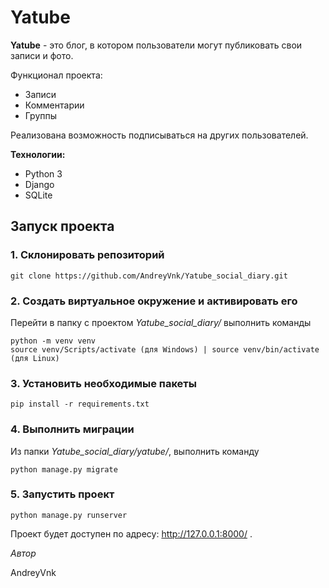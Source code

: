 # Yatube

**Yatube** - это блог, в котором пользователи могут публиковать свои записи и фото.

Функционал проекта:

- Записи
- Комментарии
- Группы

Реализована возможность подписываться на других пользователей.

**Технологии:**

* Python 3
* Django
* SQLite

## Запуск проекта ##
### 1. Склонировать репозиторий
```
git clone https://github.com/AndreyVnk/Yatube_social_diary.git
```

### 2. Создать виртуальное окружение и активировать его
Перейти в папку с проектом _Yatube_social_diary/_ выполнить команды
```
python -m venv venv
source venv/Scripts/activate (для Windows) | source venv/bin/activate (для Linux)
```

### 3. Установить необходимые пакеты
```
pip install -r requirements.txt
```
### 4. Выполнить миграции
Из папки *Yatube_social_diary/yatube/*, выполнить команду
```
python manage.py migrate
```
### 5. Запустить проект
```
python manage.py runserver
```
Проект будет доступен по адресу: http://127.0.0.1:8000/ .

*Автор*

AndreyVnk
